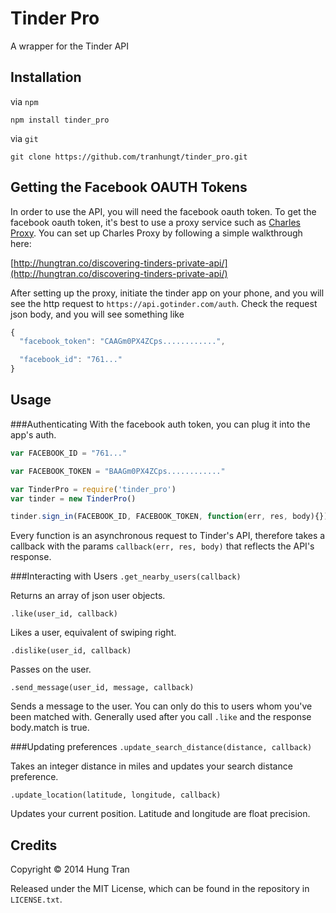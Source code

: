 Tinder Pro
==========
A wrapper for the Tinder API

Installation
------------
via `npm`

`npm install tinder_pro`

via `git`

`git clone https://github.com/tranhungt/tinder_pro.git`

Getting the Facebook OAUTH Tokens
---------------------------------
In order to use the API, you will need the facebook oauth token. To get the facebook oauth token, it's best to use a proxy service such as [Charles Proxy](http://www.charlesproxy.com/). You can set up Charles Proxy by following a simple walkthrough here:

[http://hungtran.co/discovering-tinders-private-api/](http://hungtran.co/discovering-tinders-private-api/)

After setting up the proxy, initiate the tinder app on your phone, and you will see the http request to `https://api.gotinder.com/auth`. Check the request json body, and you will see something like

```javascript
{
  "facebook_token": "CAAGm0PX4ZCps............",

  "facebook_id": "761..."
}
```

Usage
-----

###Authenticating
With the facebook auth token, you can plug it into the app's auth.

```javascript
var FACEBOOK_ID = "761..."

var FACEBOOK_TOKEN = "BAAGm0PX4ZCps............"

var TinderPro = require('tinder_pro')
var tinder = new TinderPro()

tinder.sign_in(FACEBOOK_ID, FACEBOOK_TOKEN, function(err, res, body){})
```

Every function is an asynchronous request to Tinder's API, therefore takes a callback with the params `callback(err, res, body)` that reflects the API's response.

###Interacting with Users
`.get_nearby_users(callback)`

Returns an array of json user objects.

`.like(user_id, callback)`

Likes a user, equivalent of swiping right.


`.dislike(user_id, callback)`

Passes on the user.

`.send_message(user_id, message, callback)`

Sends a message to the user. You can only do this to users whom you've been matched with.
Generally used after you call `.like` and the response body.match is true.


###Updating preferences
`.update_search_distance(distance, callback)`

Takes an integer distance in miles and updates your search distance preference.

`.update_location(latitude, longitude, callback)`

Updates your current position. Latitude and longitude are float precision.


Credits
-------
Copyright &copy; 2014 Hung Tran

Released under the MIT License, which can be found in the repository in `LICENSE.txt`.
